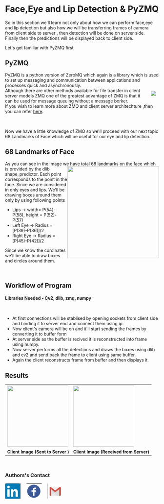# Face,Eye and Lip Detection & PyZMQ

So in this section we'll learn not only about how we can perform face,eye and lip detection but also how we will be transferring frames of camera from client side to server , then detection will be done on server side. Finally then the predictions  will be displayed back to client side.

Let's get familiar with PyZMQ first

## PyZMQ
PyZMQ is a python version of ZeroMQ which again is a library which is used to set up messaging and communication between applications and processes quick and asynchronously.<br>
<img src="https://www.rastertek.com/pic0181.gif" align="right" style="padding:10px;" >
Although there are other methods available for file transfer in client server models ZMQ one of the greatest advantage of ZMQ is that it can be used for message queuing without a message borker.<br>
If you wish to learn more about ZMQ and client server architechture ,then  you can refer [here](https://github.com/Learn-Write-Repeat/Open-contributions/blob/master/Akshay_Python_PyZMQ.md).

<br><br>
Now we have a little knowledge of ZMQ so we'll proceed with our next topic 68 Landmarks of Face which will be useful for our eye and lip detection.

## 68 Landmarks of Face
As you can see in the image we have total 68 
<img src="https://cdn-images-1.medium.com/max/800/1*AbEg31EgkbXSQehuNJBlWg.png" align=right width=300 height=300>
landmarks on the face which is provided by the dlib shape_predictor. Each point corresponds to the point in the face. Since we are considered in only eyes and lips. We'll be drawing boxes around them only by using following points
- Lips -> width= P(54)-P(58), height = P(52)-P(57)
- Left Eye -> Radius = [P(39)-P(36)]/2
- Right Eye -> Radius = [P(45)-P(42)]/2

Since we know the cordinates we'll be able to draw boxes and circles around them.

<br>

## Workflow of Program

#### Libraries Needed  - Cv2, dlib, zmq, numpy 
<br>

- At first connections will be stablised by opening sockets from client side and binding it to server end and connect them using ip.
 - Now client's camera will be on and it'll start sending the frames by converting it to buffer form
 - At server side as the buffer is recived it is reconstructed into frame using numpy.
 - Now server performs all the detections and draws the boxes using dlib and cv2 and send back the frame to client using same buffer.
 - Again the client reconstructs frame from buffer and then displays it.

 ## Results
 <table align="center">
    <tr>
        <td><img src="https://github.com/anshumyname/Open-contributions/blob/master/Anshuman_OpenCV/images/raw.jpg" width=200 height=200></td>
        <td><img src="https://github.com/anshumyname/Open-contributions/blob/master/Anshuman_OpenCV/images/detected.jpg" width=200 height=200></td>
    </tr>
    <tr>
        <td><b>Client Image (Sent to Server )</b></td>
        <td><b>Client Image (Received from Server)</b></td>
    </tr>
</table>

<br>

### Authors's Contact
[![linkedin](https://github.com/anshumyname/anshumyname/blob/master/imgs/linkdin.jpg)](https://www.linkedin.com/in/anshuman-srivastava-84a0b3188/) &nbsp;&nbsp;&nbsp;
[![facebook](https://github.com/anshumyname/anshumyname/blob/master/imgs/fb.jpg)](https://www.facebook.com/anshuman.srivastava.9889) &nbsp;&nbsp;&nbsp;
[![mail](https://github.com/anshumyname/anshumyname/blob/master/imgs/gmail.jpg)](mailto:srivastavaanshuman33@gmail.com)  
